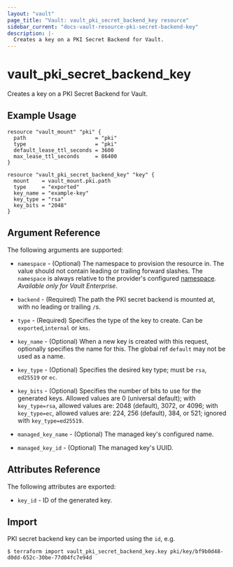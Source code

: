 ```yaml
---
layout: "vault"
page_title: "Vault: vault_pki_secret_backend_key resource"
sidebar_current: "docs-vault-resource-pki-secret-backend-key"
description: |-
  Creates a key on a PKI Secret Backend for Vault.
---
```


# vault\_pki\_secret\_backend\_key

Creates a key on a PKI Secret Backend for Vault.

## Example Usage

```hcl
resource "vault_mount" "pki" {
  path                      = "pki"
  type                      = "pki"
  default_lease_ttl_seconds = 3600
  max_lease_ttl_seconds     = 86400
}

resource "vault_pki_secret_backend_key" "key" {
  mount    = vault_mount.pki.path
  type     = "exported"
  key_name = "example-key"
  key_type = "rsa"
  key_bits = "2048"
}
```

## Argument Reference

The following arguments are supported:

* `namespace` - (Optional) The namespace to provision the resource in.
  The value should not contain leading or trailing forward slashes.
  The `namespace` is always relative to the provider's configured [namespace](/docs/providers/vault#namespace).
  *Available only for Vault Enterprise*.

* `backend` - (Required) The path the PKI secret backend is mounted at, with no leading or trailing `/`s.

* `type` - (Required) Specifies the type of the key to create. Can be `exported`,`internal` or `kms`.

* `key_name` - (Optional) When a new key is created with this request, optionally specifies the name for this. 
  The global ref `default` may not be used as a name.

* `key_type` - (Optional) Specifies the desired key type; must be `rsa`, `ed25519` or `ec`.

* `key_bits` - (Optional) Specifies the number of bits to use for the generated keys. 
  Allowed values are 0 (universal default); with `key_type=rsa`, allowed values are:
  2048 (default), 3072, or 4096; with `key_type=ec`, allowed values are: 224, 256 (default), 
  384, or 521; ignored with `key_type=ed25519`.

* `managed_key_name` - (Optional) The managed key's configured name.

* `managed_key_id` - (Optional) The managed key's UUID.


## Attributes Reference

The following attributes are exported:

* `key_id` - ID of the generated key.

## Import

PKI secret backend key can be imported using the `id`, e.g.

```
$ terraform import vault_pki_secret_backend_key.key pki/key/bf9b0d48-d0dd-652c-30be-77d04fc7e94d
```

